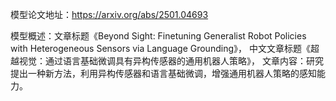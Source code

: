 模型论文地址：https://arxiv.org/abs/2501.04693

模型概述：文章标题《Beyond Sight: Finetuning Generalist Robot Policies with Heterogeneous Sensors via Language Grounding》，
中文文章标题《超越视觉：通过语言基础微调具有异构传感器的通用机器人策略》，
文章内容：研究提出一种新方法，利用异构传感器和语言基础微调，增强通用机器人策略的感知能力。
